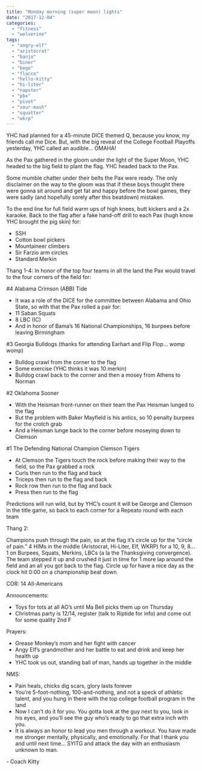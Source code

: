 ```yaml
---
title: "Monday morning (super moon) lights"
date: "2017-12-04"
categories: 
  - "fitness"
  - "wolverine"
tags: 
  - "angry-elf"
  - "aristocrat"
  - "banjo"
  - "biner"
  - "bogo"
  - "flacco"
  - "hello-kitty"
  - "hi-liter"
  - "napster"
  - "pbx"
  - "pivot"
  - "sour-mash"
  - "squatter"
  - "wkrp"
---
```


YHC had planned for a 45-minute DICE themed Q, because you know, my friends call me Dice. But, with the big reveal of the College Football Playoffs yesterday, YHC called an audible… OMAHA!

As the Pax gathered in the gloom under the light of the Super Moon, YHC headed to the big field to plant the flag. YHC headed back to the Pax.

Some mumble chatter under their belts the Pax were ready. The only disclaimer on the way to the gloom was that if these boys thought there were gonna sit around and get fat and happy before the bowl games, they were sadly (and hopefully sorely after this beatdown) mistaken.

To the end line for full field warm ups of high knees, butt kickers and a 2x karaoke. Back to the flag after a fake hand-off drill to each Pax (hugh know YHC brought the pig skin) for:

- SSH
- Cotton bowl pickers
- Mountaineer climbers
- Sir Farzio arm circles
- Standard Merkin

Thang 1-4: In honor of the top four teams in all the land the Pax would travel to the four corners of the field for:

#4 Alabama Crimson (ABB) Tide

- It was a role of the DICE for the committee between Alabama and Ohio State, so with that the Pax rolled a pair for:
- 11 Saban Squats
- 8 LBC (IC)
- And in honor of Bama’s 16 National Championships, 16 burpees before leaving Birmingham

#3 Georgia Bulldogs (thanks for attending Earhart and Flip Flop… womp womp)

- Bulldog crawl from the corner to the flag
- Some exercise (YHC thinks it was 10 merkin)
- Bulldog crawl back to the corner and then a mosey from Athens to Norman

#2 Oklahoma Sooner

- With the Heisman front-runner on their team the Pax Heisman lunged to the flag
- But the problem with Baker Mayfield is his antics, so 10 penalty burpees for the crotch grab
- And a Heisman lunge back to the corner before moseying down to Clemson

#1 The Defending National Champion Clemson Tigers

- At Clemson the Tigers touch the rock before making their way to the field, so the Pax grabbed a rock
- Curls then run to the flag and back
- Triceps then run to the flag and back
- Rock row then run to the flag and back
- Press then run to the flag

Predictions will run wild, but by YHC’s count it will be George and Clemson in the title game, so back to each corner for a Repeato round with each team

Thang 2:

Champions push through the pain, so at the flag it’s circle up for the “circle of pain.” 4 HIMs in the middle (Aristocrat, Hi-Liter, Elf, WKRP) for a 10, 9, 8…1 on Burpees, Squats, Merkins, LBCs (a la the Thanksgiving convergence). The team stepped it up and crushed it just in time for 1 more lap around the field and an all you got back to the flag. Circle up for have a nice day as the clock hit 0:00 on a championship beat down.

COR: 14 All-Americans

Announcements:

- Toys for tots at all AO’s until Ma Bell picks them up on Thursday
- Christmas party is 12/14, register (talk to Riptide for info) and come out for some quality 2nd F

Prayers:

- Grease Monkey’s mom and her fight with cancer
- Angy Elf’s grandmother and her battle to eat and drink and keep her health up
- YHC took us out, standing ball of man, hands up together in the middle

NMS:

- Pain heals, chicks dig scars, glory lasts forever
- You’re 5-foot-nothing, 100-and-nothing, and not a speck of athletic talent, and you hung in there with the top college football program in the land
- Now I can’t do it for you. You gotta look at the guy next to you, look in his eyes, and you’ll see the guy who’s ready to go that extra inch with you.
- It is always an honor to lead you men through a workout. You have made me stronger mentally, physically, and emotionally. For that I thank you and until next time… SYITG and attack the day with an enthusiasm unknown to man.

\- Coach Kitty
